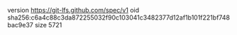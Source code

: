 version https://git-lfs.github.com/spec/v1
oid sha256:c6a4c88c3da872255032f90c103041c3482377d12af1b101f221bf748bac9e37
size 5721
